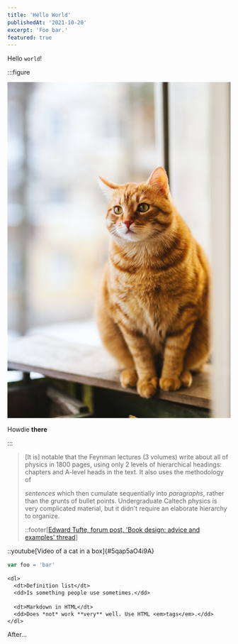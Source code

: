 ```yaml
---
title: 'Hello World'
publishedAt: '2021-10-20'
excerpt: 'Foo bar.'
featured: true
---
```


Hello `world`!

:::figure

![Very cute kittens](./cute-cat.jpg 'Meow!')

Howdie **there**

:::

> [It is] notable that the Feynman lectures (3 volumes) write about all of
> physics in 1800 pages, using only 2 levels of hierarchical headings: chapters
> and A-level heads in the text. It also uses the methodology of
>
> <em>sentences</em> which then cumulate sequentially into <em>paragraphs</em>,
> rather than the grunts of bullet points. Undergraduate Caltech physics is very
> complicated material, but it didn't require an elaborate hierarchy to
> organize.
>
> ::footer[[Edward Tufte, forum post, 'Book design: advice and examples' thread](http://www.edwardtufte.com/bboard/q-and-a-fetch-msg?msg_id=0000hB)]

::youtube[Video of a cat in a box]{#5qap5aO4i9A}

```javascript
var foo = 'bar'
```

```markdown:Foo
<dl>
  <dt>Definition list</dt>
  <dd>Is something people use sometimes.</dd>

  <dt>Markdown in HTML</dt>
  <dd>Does *not* work **very** well. Use HTML <em>tags</em>.</dd>
</dl>
```

After...
